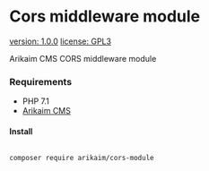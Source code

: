 # Cors middleware module
[version: 1.0.0](https://img.shields.io/github/release/arikaim/cors-module.svg)
[license: GPL3](https://img.shields.io/badge/License-GPLv3-blue.svg)


Arikaim CMS CORS middleware module


### Requirements 
  * PHP 7.1
  * [Arikaim CMS](https://github.com/arikaim/arikaim)



#### Install
```bash

composer require arikaim/cors-module

```